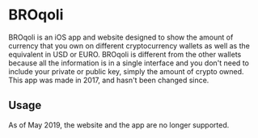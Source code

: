 # BROqoli
BROqoli is an iOS app and website designed to show the amount of currency that you own on different cryptocurrency wallets as well as the equivalent in USD or EURO.
BROqoli is different from the other wallets because all the information is in a single interface and you don't need to include your private or public key, simply the amount of crypto owned.   
This app was made in 2017, and hasn't been changed since.

## Usage
As of May 2019, the website and the app are no longer supported.
